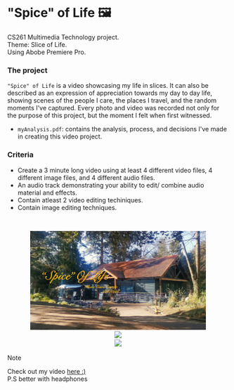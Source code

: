 # "Spice" of Life 🖼️
CS261 Multimedia Technology project. <br/>
Theme: Slice of Life. <br/>
Using Abobe Premiere Pro. <br/>


### The project
`"Spice" of Life` is a video showcasing my life in slices. It can also be described as an expression of appreciation towards my day to day life, showing scenes of the people I care, the places I travel, and the random moments I've captured. Every photo and video was recorded not only for the purpose of this project, but the moment I felt when first witnessed.  

- `myAnalysis.pdf`: contains the analysis, process, and decisions I've made in creating this video project.

### Criteria
- Create a 3 minute long video using at least 4 different video files, 4 different image files, and 4 different audio files.
-  An audio track demonstrating your ability to edit/ combine audio material and effects. 
- Contain atleast 2 video editing techiniques.
- Contain image editing techniques. 
<br/>

<p align="center">
 <img src="Cover.png" width="400">
 <br>
 <img src="transfomr elements.png" width="400">
 <br>
 <img src="in and out points.png" width="400">
</p>

> [!NOTE]
> Check out my video [here :)](https://youtu.be/3Tl3X9fd7cI) <br/>
> P.S better with headphones 
